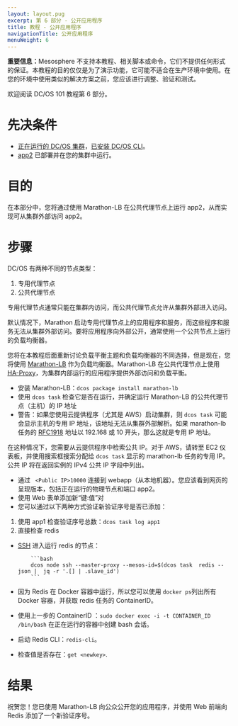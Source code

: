 ```yaml
---
layout: layout.pug
excerpt: 第 6 部分 - 公开应用程序
title: 教程 - 公开应用程序
navigationTitle: 公开应用程序
menuWeight: 6
---
```



<p class="message--important"><strong>重要信息：</strong>Mesosphere 不支持本教程、相关脚本或命令，它们不提供任何形式的保证。本教程的目的仅仅是为了演示功能，它可能不适合在生产环境中使用。在您的环境中使用类似的解决方案之前，您应该进行调整、验证和测试。</p>

欢迎阅读 DC/OS 101 教程第 6 部分。


# 先决条件
* [正在运行的 DC/OS 集群](/cn/1.11/tutorials/dcos-101/cli/)，[已安装 DC/OS CLI](/cn/1.11/tutorials/dcos-101/cli/)。
* [app2](/cn/1.11/tutorials/dcos-101/app2/) 已部署并在您的集群中运行。


# 目的
在本部分中，您将通过使用 Marathon-LB 在公共代理节点上运行 app2，从而实现可从集群外部访问 app2。

# 步骤
DC/OS 有两种不同的节点类型：

1. 专用代理节点
1. 公共代理节点

专用代理节点通常只能在集群内访问，而公共代理节点允许从集群外部进入访问。

默认情况下，Marathon 启动专用代理节点上的应用程序和服务，而这些程序和服务无法从集群外部访问。要将应用程序向外部公开，通常使用一个公共节点上运行的负载均衡器。

您将在本教程后面重新讨论负载平衡主题和负载均衡器的不同选择，但是现在，您将使用 [Marathon-LB](/cn/1.11/tutorials/dcos-101/loadbalancing/) 作为负载均衡器。Marathon-LB 在公共代理节点上使用 [HA-Proxy](http://www.haproxy.org/)，为集群内部运行的应用程序提供外部访问和负载平衡。

 * 安装 Marathon-LB：`dcos package install marathon-lb`
 * 使用 `dcos task` 检查它是否在运行，并确定运行 Marathon-LB 的公共代理节点（主机）的 IP 地址
 * 警告：如果您使用云提供程序（尤其是 AWS）启动集群，则 `dcos task` 可能会显示主机的专用 IP 地址，该地址无法从集群外部解析。如果 marathon-lb 任务的 [RFC1918](https://en.wikipedia.org/wiki/Private_network) 地址以 192.168 或 10 开头，那么这就是专用 IP 地址。

 在这种情况下，您需要从云提供程序中检索公共 IP。对于 AWS，请转至 EC2 仪表板，并使用搜索框搜索分配给 `dcos task` 显示的 marathon-lb 任务的专用 IP。公共 IP 将在返回实例的 IPv4 公共 IP 字段中列出。

 * 通过 ` <Public IP>10000` 连接到 webapp（从本地机器）。您应该看到网页的呈现版本，包括正在运行的物理节点和端口 app2。
 * 使用 Web 表单添加新“键:值”对
 * 您可以通过以下两种方式验证新验证序号是否已添加：
 1. 使用 app1 检查验证序号总数：`dcos task log app1`
 2. 直接检查 redis
 * [SSH](/cn/1.11/administering-clusters/sshcluster/) 进入运行 redis 的节点：

           ```bash
           dcos node ssh --master-proxy --mesos-id=$(dcos task  redis --json |  jq -r '.[] | .slave_id')
           ```
 * 因为 Redis 在 Docker 容器中运行，所以您可以使用 `docker ps`列出所有 Docker 容器，并获取 redis 任务的 ContainerID。
 * 使用上一步的 ContainerID ：`sudo docker exec -i -t CONTAINER_ID  /bin/bash` 在正在运行的容器中创建 bash 会话。
 * 启动 Redis CLI：`redis-cli`。
 * 检查值是否存在：`get <newkey>`.

# 结果
祝贺您！您已使用 Marathon-LB 向公众公开您的应用程序，并使用 Web 前端向 Redis 添加了一个新验证序号。
